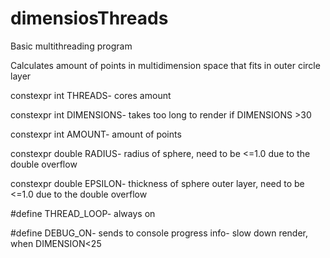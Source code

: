 # dimensiosThreads
Basic multithreading program

Calculates amount of points in multidimension space that fits in outer circle layer

constexpr int THREADS- cores amount

constexpr int DIMENSIONS- takes too long to render if DIMENSIONS >30

constexpr int AMOUNT- amount of points

constexpr double RADIUS- radius of sphere, need to be <=1.0 due to the double overflow

constexpr double EPSILON- thickness of sphere outer layer, need to be <=1.0 due to the double overflow

#define THREAD_LOOP- always on

#define DEBUG_ON- sends to console progress info- slow down render, when DIMENSION<25
